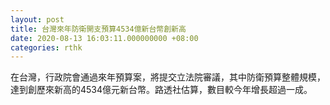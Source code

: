 ```yaml
---
layout: post
title: 台灣來年防衛開支預算4534億新台幣創新高
date: 2020-08-13 16:03:11.000000000 +08:00
categories: rthk
---
```


在台灣，行政院會通過來年預算案，將提交立法院審議，其中防衛預算整體規模，達到創歷來新高的4534億元新台幣。路透社估算，數目較今年增長超過一成。
